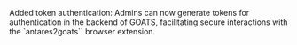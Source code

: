 Added token authentication: Admins can now generate tokens for authentication in the backend of GOATS, facilitating secure interactions with the `antares2goats`` browser extension.